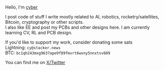 Hello, I'm [cyber](https://cyb3r17.space)

I post code of stuff I write mostly related to AI, robotics, rocketry/satellites, Bitcoin, cryptography or other scripts. \
I also like EE and post my PCBs and other designs here.
I am currently learning CV, RL and PCB design.


If you'd like to support my work, consider donating some sats \
Lightning: `cy@stacker.news` \
BTC: `bc1qh243mxg9637ape9f89fmvrt6wvny5nnxtsv609`

You can find me on [X/Twitter](https://x.com/cyb3r_17)
